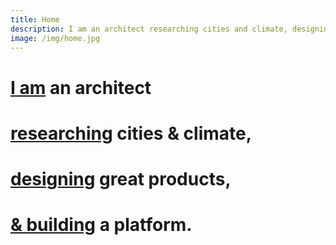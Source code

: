 ```yaml
---
title: Home
description: I am an architect researching cities and climate, designing great products, and building a platform.
image: /img/home.jpg
---
```


# [I am](/bio) an architect

# [researching](/research) cities &amp; climate,

# [designing](https://stationa.com) great products,

# [&amp; building](https://www.canva.com/design/DAEg782cEEY/Wi79dqpPQmr6nh_DyTuUnA/view) a platform.
